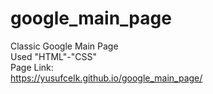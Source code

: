 # google_main_page
  Classic Google Main Page <br />
  Used  "HTML"-"CSS" <br />
  Page Link: <br />
  https://yusufcelk.github.io/google_main_page/
 
